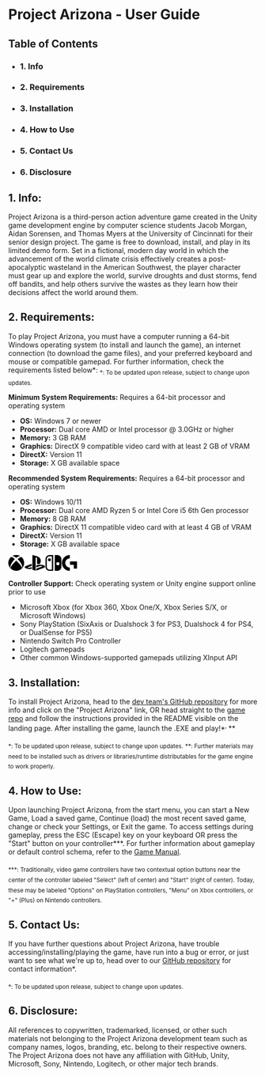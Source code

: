 # Project Arizona - User Guide

## Table of Contents
- ### 1. Info
- ### 2. Requirements
- ### 3. Installation
- ### 4. How to Use
- ### 5. Contact Us
- ### 6. Disclosure

## 1. Info:
Project Arizona is a third-person action adventure game created in the Unity game development engine by computer science students Jacob Morgan, Aidan Sorensen, and Thomas Myers at the University of Cincinnati for their senior design project. The game is free to download, install, and play in its limited demo form. Set in a fictional, modern day world in which the advancement of the world climate crisis effectively creates a post-apocalyptic wasteland in the American Southwest, the player character must gear up and explore the world, survive droughts and dust storms, fend off bandits, and help others survive the wastes as they learn how their decisions affect the world around them.

## 2. Requirements:
To play Project Arizona, you must have a computer running a 64-bit Windows operating system (to install and launch the game), an internet connection (to download the game files), and your preferred keyboard and mouse or compatible gamepad. For further information, check the requirements listed below*:
<sub>*: To be updated upon release, subject to change upon updates.</sub>

**Minimum System Requirements:**  Requires a 64-bit processor and operating system
-   **OS:**  Windows 7 or newer
-   **Processor:**  Dual core AMD or Intel processor @ 3.0GHz or higher
-   **Memory:**  3 GB RAM
-   **Graphics:**  DirectX 9 compatible video card with at least 2 GB of VRAM
-   **DirectX:**  Version 11
-   **Storage:**  X GB available space

**Recommended System Requirements:**  Requires a 64-bit processor and operating system
-   **OS:**  Windows 10/11
-   **Processor:**  Dual core AMD Ryzen 5 or Intel Core i5 6th Gen processor
-   **Memory:**  8 GB RAM 
-   **Graphics:**  DirectX 11 compatible video card with at least 4 GB of VRAM
-   **DirectX:**  Version 11
-   **Storage:**  X GB available space

![](controller_icons.png)

**Controller Support:** Check operating system or Unity engine support online prior to use
- Microsoft Xbox (for Xbox 360, Xbox One/X, Xbox Series S/X, or Microsoft Windows) 
- Sony PlayStation (SixAxis or Dualshock 3 for PS3, Dualshock 4 for PS4, or DualSense for PS5)
- Nintendo Switch Pro Controller
- Logitech gamepads
- Other common Windows-supported gamepads utilizing XInput API

## 3. Installation:
To install Project Arizona, head to the [dev team's GitHub repository](https://github.com/Jmorgan97/QWERTY-Committee) for more info and click on the "Project Arizona" link, OR head straight to the [game repo](https://github.com/Jmorgan97/Project-Arizona) and follow the instructions provided in the README visible on the landing page. After installing the game, launch the .EXE and play!*<sup>, </sup>**

<sub>*: To be updated upon release, subject to change upon updates.</sub>
<sub>**: Further materials may need to be installed such as drivers or libraries/runtime distributables for the game engine to work properly.</sub>

## 4. How to Use:
Upon launching Project Arizona, from the start menu, you can start a New Game, Load a saved game, Continue (load) the most recent saved game, change or check your Settings, or Exit the game. To access settings during gameplay, press the ESC (Escape) key on your keyboard OR press the "Start" button on your controller***. For further information about gameplay or default control schema, refer to the [Game Manual](https://github.com/Jmorgan97/QWERTY-Committee).

<sub>***: Traditionally, video game controllers have two contextual option buttons near the center of the controller labeled "Select" (left of center) and "Start" (right of center). Today, these may be labeled "Options" on PlayStation controllers, "Menu" on Xbox controllers, or "+" (Plus) on Nintendo controllers.

## 5. Contact Us:
If you have further questions about Project Arizona, have trouble accessing/installing/playing the game, have run into a bug or error, or just want to see what we're up to, head over to our [GitHub repository](https://github.com/Jmorgan97/QWERTY-Committee) for contact information*.

<sub>*: To be updated upon release, subject to change upon updates.</sub>

## 6. Disclosure:
All references to copywritten, trademarked, licensed, or other such materials not belonging to the Project Arizona development team such as company names, logos, branding, etc. belong to their respective owners. The Project Arizona does not have any affiliation with GitHub, Unity, Microsoft, Sony, Nintendo, Logitech, or other major tech brands.
